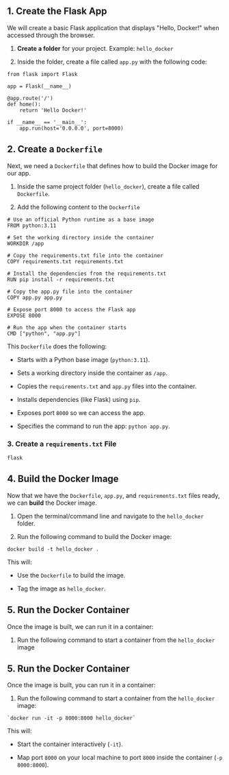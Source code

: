 ## 1. **Create the Flask App**

We will create a basic Flask application that displays "Hello, Docker!" when accessed through the browser.

1. **Create a folder** for your project. Example: `hello_docker`
    
2. Inside the folder, create a file called `app.py` with the following code:

```
from flask import Flask

app = Flask(__name__)

@app.route('/')
def home():
    return 'Hello Docker!'

if __name__ == '__main__':
    app.run(host='0.0.0.0', port=8000)

```


## 2. **Create a `Dockerfile`**

Next, we need a `Dockerfile` that defines how to build the Docker image for our app.

1. Inside the same project folder (`hello_docker`), create a file called `Dockerfile`.
    
2. Add the following content to the `Dockerfile`

```
# Use an official Python runtime as a base image
FROM python:3.11

# Set the working directory inside the container
WORKDIR /app

# Copy the requirements.txt file into the container
COPY requirements.txt requirements.txt

# Install the dependencies from the requirements.txt
RUN pip install -r requirements.txt

# Copy the app.py file into the container
COPY app.py app.py

# Expose port 8000 to access the Flask app
EXPOSE 8000

# Run the app when the container starts
CMD ["python", "app.py"]

```

This `Dockerfile` does the following:

- Starts with a Python base image (`python:3.11`).
    
- Sets a working directory inside the container as `/app`.
    
- Copies the `requirements.txt` and `app.py` files into the container.
    
- Installs dependencies (like Flask) using `pip`.
    
- Exposes port `8000` so we can access the app.
    
- Specifies the command to run the app: `python app.py`.

### 3.  **Create a `requirements.txt` File**

```
flask
```

## 4. **Build the Docker Image**

Now that we have the `Dockerfile`, `app.py`, and `requirements.txt` files ready, we can **build** the Docker image.

1. Open the terminal/command line and navigate to the `hello_docker` folder.
    
2. Run the following command to build the Docker image:
    

```
docker build -t hello_docker .

```

This will:

- Use the `Dockerfile` to build the image.
    
- Tag the image as `hello_docker`.
    

## 5. **Run the Docker Container**

Once the image is built, we can run it in a container:

1. Run the following command to start a container from the `hello_docker` image


## 5. **Run the Docker Container**

Once the image is built, you can run it in a container:

1. Run the following command to start a container from the `hello_docker` image:
    

```
`docker run -it -p 8000:8000 hello_docker`
```


This will:

- Start the container interactively (`-it`).
    
- Map port `8000` on your local machine to port `8000` inside the container (`-p 8000:8000`).